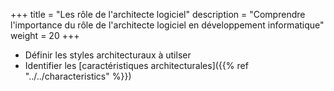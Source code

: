 +++
title = "Les rôle de l'architecte logiciel"
description = "Comprendre l'importance du rôle de l'architecte logiciel en développement informatique"
weight = 20
+++

- Définir les styles architecturaux à utilser
- Identifier les [caractéristiques architecturales]({{% ref "../../characteristics" %}})
